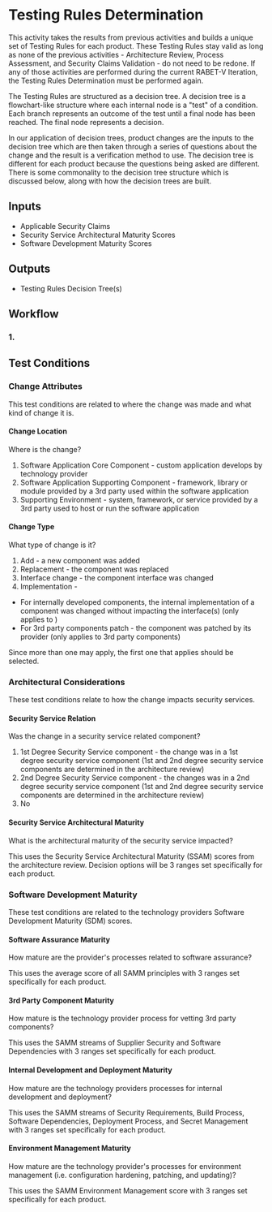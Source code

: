 # Testing Rules Determination

This activity takes the results from previous activities and builds a unique set of Testing Rules for each product. These Testing Rules stay valid as long as none of the previous activities - Architecture Review, Process Assessment, and Security Claims Validation - do not need to be redone. If any of those activities are performed during the current RABET-V Iteration, the Testing Rules Determination must be performed again.

The Testing Rules are structured as a decision tree.  A decision tree is a flowchart-like structure where each internal node is a "test" of a condition. Each branch represents an outcome of the test until a final node has been reached. The final node represents a decision.

In our application of decision trees, product changes are the inputs to the decision tree which are then taken through a series of questions about the change and the result is a verification method to use. The decision tree is different for each product because the questions being asked are different. There is some commonality to the decision tree structure which is discussed below, along with how the decision trees are built. 


## Inputs

* Applicable Security Claims
* Security Service Architectural Maturity Scores
* Software Development Maturity Scores


## Outputs

* Testing Rules Decision Tree(s)

## Workflow

### 1. 



## Test Conditions

### Change Attributes
This test conditions are related to where the change was made and what kind of change it is.

#### Change Location

Where is the change?

1. Software Application Core Component - custom application develops by technology provider
2. Software Application Supporting Component - framework, library or module provided by a 3rd party used within the software application
3. Supporting Environment - system, framework, or service provided by a 3rd party used to host or run the software application  


#### Change Type

What type of change is it?

1. Add - a new component was added 
2. Replacement - the component was replaced
3. Interface change - the component interface was changed
4. Implementation - 
- For internally developed components, the internal implementation of a component was changed without impacting the interface(s) (only applies to )
- For 3rd party components patch - the component was patched by its provider (only applies to 3rd party components)

Since more than one may apply, the first one that applies should be selected.

### Architectural Considerations
These test conditions relate to how the change impacts security services.

#### Security Service Relation

Was the change in a security service related component?

1. 1st Degree Security Service component - the change was in a 1st degree security service component (1st and 2nd degree security service components are determined in the architecture review)
2. 2nd Degree Security Service component - the changes was in a 2nd degree security service component (1st and 2nd degree security service components are determined in the architecture review)
3. No

#### Security Service Architectural Maturity

What is the architectural maturity of the security service impacted? 

This uses the Security Service Architectural Maturity (SSAM) scores from the architecture review. Decision options will be 3 ranges set specifically for each product.


### Software Development Maturity
These test conditions are related to the technology providers Software Development Maturity (SDM) scores.

#### Software Assurance Maturity

How mature are the provider's processes related to software assurance?

This uses the average score of all SAMM principles with 3 ranges set specifically for each product. 

#### 3rd Party Component Maturity 

How mature is the technology provider process for vetting 3rd party components?

This uses the SAMM streams of Supplier Security and Software Dependencies with 3 ranges set specifically for each product.

#### Internal Development and Deployment Maturity 

How mature are the technology providers processes for internal development and deployment?

This uses the SAMM streams of Security Requirements, Build Process, Software Dependencies, Deployment Process, and Secret Management with 3 ranges set specifically for each product.

#### Environment Management Maturity

How mature are the technology provider's processes for environment management (i.e. configuration hardening, patching, and updating)?

This uses the SAMM Environment Management score with 3 ranges set specifically for each product.










